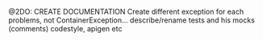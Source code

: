 
@2DO:
CREATE DOCUMENTATION
Create different exception for each problems, not ContainerException...
describe/rename tests and his mocks (comments)
codestyle, apigen etc
